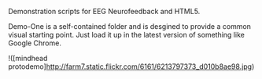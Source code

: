 Demonstration scripts for EEG Neurofeedback and HTML5.

Demo-One is a self-contained folder and is desgined to provide a common visual starting point. Just load it up in the latest version of something like Google Chrome.

!([mindhead protodemo]http://farm7.static.flickr.com/6161/6213797373_d010b8ae98.jpg)
